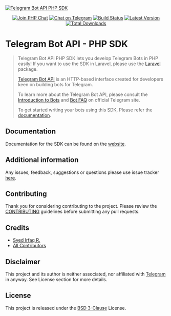 [![Telegram Bot API PHP SDK](https://user-images.githubusercontent.com/1915268/75023827-7879f780-54be-11ea-98c1-436a14e7e633.png)][link-repo]

<p align="center">
<a href="https://phpchat.co"><img src="https://img.shields.io/badge/Slack-PHP%20Chat-5c6aaa.svg?logo=slack&labelColor=4A154B&style=for-the-badge" alt="Join PHP Chat"/></a>
<a href="https://t.me/PHPChatCo"><img src="https://img.shields.io/badge/Chat-on%20Telegram-2CA5E0.svg?logo=telegram&style=for-the-badge" alt="Chat on Telegram"/></a>
<a href="https://github.com/telegram-bot-api/php-sdk/actions"><img src="https://img.shields.io/github/workflow/status/telegram-bot-api/php-sdk/CI.svg?style=for-the-badge" alt="Build Status"/></a>
<a href="https://github.com/telegram-bot-api/php-sdk/releases"><img src="https://img.shields.io/github/release/telegram-bot-api/php-sdk.svg?style=for-the-badge" alt="Latest Version"/></a>
<a href="https://packagist.org/packages/telegram-bot-api/php-sdk"><img src="https://img.shields.io/packagist/dt/telegram-bot-api/php-sdk.svg?style=for-the-badge" alt="Total Downloads"/></a>
</p>

Telegram Bot API - PHP SDK
==========================

> Telegram Bot API PHP SDK lets you develop Telegram Bots in PHP easily! If you want to use the SDK in Laravel, please use the [Laravel][link-laravel-package] package.
>
> [Telegram Bot API][link-telegram-bot-api] is an HTTP-based interface created for developers keen on building bots for Telegram.
> 
> To learn more about the Telegram Bot API, please consult the [Introduction to Bots][link-telegram-bot-api] and [Bot FAQ](https://core.telegram.org/bots/faq) on official Telegram site.
>
> To get started writing your bots using this SDK, Please refer the [documentation][link-docs].

## Documentation

Documentation for the SDK can be found on the [website][link-docs].

## Additional information

Any issues, feedback, suggestions or questions please use issue tracker [here][link-issues].

## Contributing

Thank you for considering contributing to the project. Please review the [CONTRIBUTING][link-contributing] guidelines before submitting any pull requests.

## Credits

- [Syed Irfaq R.][link-author]
- [All Contributors][link-contributors]

## Disclaimer

This project and its author is neither associated, nor affiliated with [Telegram](https://telegram.org/) in anyway.
See License section for more details.

## License

This project is released under the [BSD 3-Clause][link-license] License.

[link-author]: https://github.com/irazasyed
[link-repo]: https://github.com/telegram-bot-api/php-sdk
[link-issues]: https://github.com/telegram-bot-api/php-sdk/issues
[link-contributors]: https://github.com/telegram-bot-api/php-sdk/contributors
[link-docs]: https://telegram-bot-sdk.readme.io/docs
[link-license]: https://github.com/telegram-bot-api/php-sdk/blob/master/LICENSE.md
[link-contributing]: https://github.com/telegram-bot-api/php-sdk/blob/master/.github/CONTRIBUTING.md
[link-laravel-package]: https://github.com/telegram-bot-api/laravel
[link-telegram-bot-api]: https://core.telegram.org/bots
